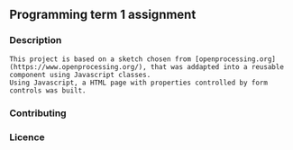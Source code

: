 ## Programming term 1 assignment

### Description
	This project is based on a sketch chosen from [openprocessing.org](https://www.openprocessing.org/), that was addapted into a reusable component using Javascript classes.
	Using Javascript, a HTML page with properties controlled by form controls was built.  

### Contributing

### Licence

